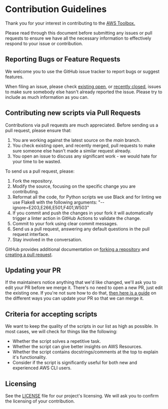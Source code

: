 # Contribution Guidelines

Thank you for your interest in contributing to the [AWS Toolbox.](https://github.com/towardsthecloud/aws-toolbox)

Please read through this document before submitting any issues or pull requests to ensure we have all the necessary information to effectively respond to your issue or contribution.

## Reporting Bugs or Feature Requests

We welcome you to use the GitHub issue tracker to report bugs or suggest features.

When filing an issue, please check [existing open](https://github.com/towardsthecloud/aws-toolbox/issues), or [recently closed](https://github.com/towardsthecloud/aws-toolbox/issues?utf8=%E2%9C%93&q=is%3Aissue%20is%3Aclosed%20), issues to make sure somebody else hasn't already reported the issue. Please try to include as much information as you can.

## Contributing new scripts via Pull Requests

Contributions via pull requests are much appreciated. Before sending us a pull request, please ensure that:

1. You are working against the latest source on the _main_ branch.
2. You check existing open, and recently merged, pull requests to make sure someone else hasn't made a similar request already.
3. You open an issue to discuss any significant work - we would hate for your time to be wasted.

To send us a pull request, please:

1. Fork the repository.
2. Modify the source, focusing on the specific change you are contributing.
3. Reformat all the code, for Python scripts we use Black and for linting we use Flake8 with the following arguments: "--ignore=E203,E266,E501,F401,W503"
4. If you commit and push the changes in your fork it will automatically trigger a linter action in GitHub Actions to validate the change.
5. Commit to your fork using clear commit messages.
6. Send us a pull request, answering any default questions in the pull request interface.
7. Stay involved in the conversation.

GitHub provides additional documentation on [forking a repository](https://help.github.com/articles/fork-a-repo/) and
[creating a pull request](https://help.github.com/articles/creating-a-pull-request/).

## Updating your PR

If the maintainers notice anything that we'd like changed, we'll ask you to edit your PR before we merge it. There's no need to open a new PR, just edit the existing one. If you're not sure how to do that, [then here is a guide](https://github.com/RichardLitt/knowledge/blob/master/github/amending-a-commit-guide.md) on the different ways you can update your PR so that we can merge it.

## Criteria for accepting scripts

We want to keep the quality of the scripts in our list as high as possible. In most cases, we will check for things like the following:

- Whether the script solves a repetitive task.
- Whether the script can give better insights on AWS Resources.
- Whether the script contains docstrings/comments at the top to explain it's functionality.
- Consider if the script is significantly useful for both new and experienced AWS CLI users.

## Licensing

See the [LICENSE](https://github.com/towardsthecloud/aws-toolbox/blob/main/LICENSE) file for our project's licensing. We will ask you to confirm the licensing of your contribution.
